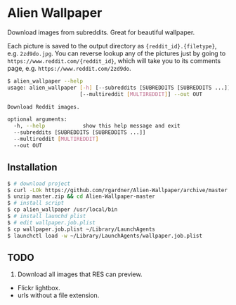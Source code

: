 # Alien Wallpaper

Download images from subreddits. Great for beautiful wallpaper.

Each picture is saved to the output directory as `{reddit_id}.{filetype}`,
e.g. `2zd9do.jpg`. You can reverse lookup any of the pictures just by going to
`https://www.reddit.com/{reddit_id}`, which will take you to its comments page,
e.g. `https://www.reddit.com/2zd9do`.

```bash
$ alien_wallpaper --help
usage: alien_wallpaper [-h] [--subreddits [SUBREDDITS [SUBREDDITS ...]]]
                       [--multireddit [MULTIREDDIT]] --out OUT

Download Reddit images.

optional arguments:
  -h, --help            show this help message and exit
  --subreddits [SUBREDDITS [SUBREDDITS ...]]
  --multireddit [MULTIREDDIT]
  --out OUT
```


## Installation

```bash
$ # download project
$ curl -LOk https://github.com/rgardner/Alien-Wallpaper/archive/master.zip
$ unzip master.zip && cd Alien-Wallpaper-master
$ # install script
$ cp alien_wallpaper /usr/local/bin
$ # install launchd plist
$ # edit wallpaper.job.plist
$ cp wallpaper.job.plist ~/Library/LaunchAgents
$ launchctl load -w ~/Library/LaunchAgents/wallpaper.job.plist
```


## TODO

1. Download all images that RES can preview.
  - Flickr lightbox.
  - urls without a file extension.
